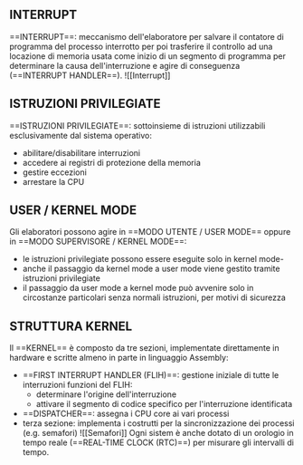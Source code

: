 ## INTERRUPT
==INTERRUPT==: meccanismo dell'elaboratore per salvare il contatore di programma del processo interrotto per poi trasferire il controllo ad una locazione di memoria usata come inizio di un segmento di programma per determinare la causa dell'interruzione e agire di conseguenza (==INTERRUPT HANDLER==).
![[Interrupt]]

## ISTRUZIONI PRIVILEGIATE
==ISTRUZIONI PRIVILEGIATE==: sottoinsieme di istruzioni utilizzabili esclusivamente dal sistema operativo:
- abilitare/disabilitare interruzioni
- accedere ai registri di protezione della memoria
- gestire eccezioni
- arrestare la CPU

## USER / KERNEL MODE
Gli elaboratori possono agire in ==MODO UTENTE / USER MODE== oppure in ==MODO SUPERVISORE / KERNEL MODE==:
- le istruzioni privilegiate possono essere eseguite solo in kernel mode-
- anche il passaggio da kernel mode a user mode viene gestito tramite istruzioni privilegiate
- il passaggio da user mode a kernel mode può avvenire solo in circostanze particolari senza normali istruzioni, per motivi di sicurezza

## STRUTTURA KERNEL
Il ==KERNEL== è composto da tre sezioni, implementate direttamente in hardware e scritte almeno in parte in linguaggio Assembly:
- ==FIRST INTERRUPT HANDLER (FLIH)==: gestione iniziale di tutte le interruzioni
	funzioni del FLIH:
	- determinare l'origine dell'interruzione
	- attivare il segmento di codice specifico per l'interruzione identificata
- ==DISPATCHER==: assegna i CPU core ai vari processi
- terza sezione: implementa i costrutti per la sincronizzazione dei processi (e.g. semafori)
	![[Semafori]]
Ogni sistem è anche dotato di un orologio in tempo reale (==REAL-TIME CLOCK (RTC)==) per misurare gli intervalli di tempo.